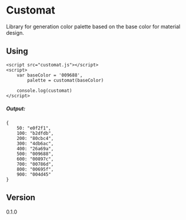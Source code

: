 # Customat
Library for generation color palette based on the base color for material design. 

## Using
```
<script src="customat.js"></script>
<script>
    var baseColor = '009688',
        palette = customat(baseColor)

    console.log(customat)
</script>
```
##### Output:
```
{
    50: "e0f2f1",
    100: "b2dfdb",
    200: "80cbc4",
    300: "4db6ac",
    400: "26a69a",
    500: "009688",
    600: "00897c",
    700: "00786d",
    800: "00695f",
    900: "004d45"
}
```

## Version
0.1.0
